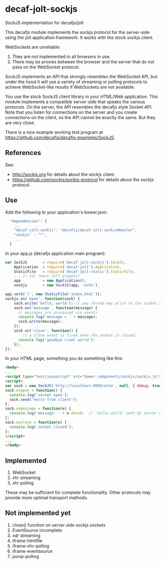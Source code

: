 decaf-jolt-sockjs
=================

SockJS implementation for decafjs/jolt

This decafjs module implements the sockjs protocol for the server-side using the jolt application framework.  It works with the stock sockjs client.

WebSockets are unreliable:

1. They are not implemented in all browsers in use.  
2. There may be proxies between the browser and the server that do not pass on the WebSocket protocol.

SockJS implements an API that strongly resembles the WebSocket API, but under the hood it will use a variety of streaming or polling protocols to achieve WebSocket-like results if WebSockets are not available.

You use the stock SockJS client library in your HTML/Web application.   This module implements a compatible server-side that speaks the various protocols.  On the server, the API resembles the decafjs style Socket API.  Note that you listen for connections on the server and you create connections on the client, so the API cannot be exactly the same.  But they are very close.

There is a nice example working test program at https://github.com/decafjs/decafjs-examples/SockJS.

## References

See:

* http://sockjs.org for details about the sockjs client.
* https://github.com/sockjs/sockjs-protocol for details about the sockjs protocol.

## Use

Add the following to your application's bower.json:

```javascript
  "dependencies": [
    ...
    "decaf-jolt-sockjs": "decafjs/decaf-jolt-sockjs#master",
    "sockjs" : "*",
    ...
  ]
```

In your app.js (decafjs application main program):

```javascript
var SockJS       = require('decaf-jolt-sockjs').SockJS,
    Application  = require('decaf-jolt').Application,
    StaticFile   = require('decaf-jolt-static').StaticFile,
    ... // etc (more jolt plugins)
    app          = new Application(),
    sockjs       = new SockJS(app, 'echo'),

app.verb('/', new StaticFile('index.html'));
sockjs.on('open', function(sock) {
    sock.write('hello, world');	// any thread may write to the socket at any time
    sock.on('message', function(message) {
      // messages are processed via events
      console.log('message = ' + message);
      sock.write(message);
    });
    sock.on('close', function() {
    	// a close event is fired when the socket is closed.
      console.log('goodbye cruel world');
    });
});
```

In your HTML page, something you do something like this:

```html
<body>
...
<script type="text/javascript" src="bower_components/sockjs/sockjs.js"></script>
<script>
var sock = new SockJS('http://localhost:8080/echo', null, { debug: true });
sock.onopen = function() {
  console.log('socket open');
  sock.send('hello from client');
};
sock.onmessage = function(e) {
  console.log('message: ' + e.data);  // 'hello world' sent by server code above
};
sock.onclose = function(e) {
  console.log('socket closed');
};
</script>
...
</body>
```

## Implemented

1. WebSocket
2. xhr streaming
3. xhr polling

These may be sufficient for complete functionality.  Other protocols may provide more optimal transport methods.

## Not implemented yet

1. close() function on server side sockjs sockets
2. EventSource incomplete
3. xdr streaming
4. iframe-htmlfile
5. iframe-xhr-polling
6. iframe-eventsource
7. jsonp-polling